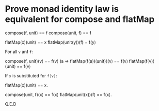 # Prove monad identity law is equivalent for compose and flatMap

compose(f, unit) == f
compose(unit, f) == f

flatMap(x)(unit) == x
flatMap(unit(y))(f) = f(y)

For all `v` anf `f`:

compose(f, unit)(v) == f(v)
(a => flatMap(f(a))(unit))(v) == f(v)
flatMap(f(v))(unit) == f(v)

If `x` is substituted for `f(v)`:

flatMap(x)(unit) == x.

compose(unit, f)(x) == f(x)
flatMap(unit(x))(f) == f(x).

Q.E.D
